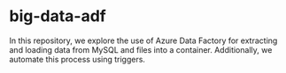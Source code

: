 # big-data-adf

<p>In this repository, we explore the use of Azure Data Factory for extracting and loading data from MySQL and files into a container. Additionally, we automate this process using triggers.</p>
